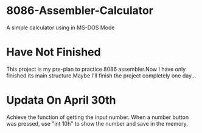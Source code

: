 # 8086-Assembler-Calculator
A simple calculator using in MS-DOS Mode

# Have Not Finished
This project is my pre-plan to practice 8086 assembler.Now I have only finished its main structure.Maybe I'll finish the project completely one day...

# Updata On April 30th
Achieve the function of getting the input number.
When a number button was pressed, use "int 10h" to show the number and save in the memory. 
